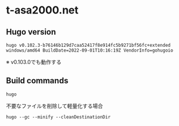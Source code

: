 # t-asa2000.net

## Hugo version

```
hugo v0.102.3-b76146b129d7caa52417f8e914fc5b9271bf56fc+extended windows/amd64 BuildDate=2022-09-01T10:16:19Z VendorInfo=gohugoio
```

※ v0.103.0でも動作する

## Build commands

```
hugo
```

不要なファイルを削除して軽量化する場合

```
hugo --gc --minify --cleanDestinationDir
```